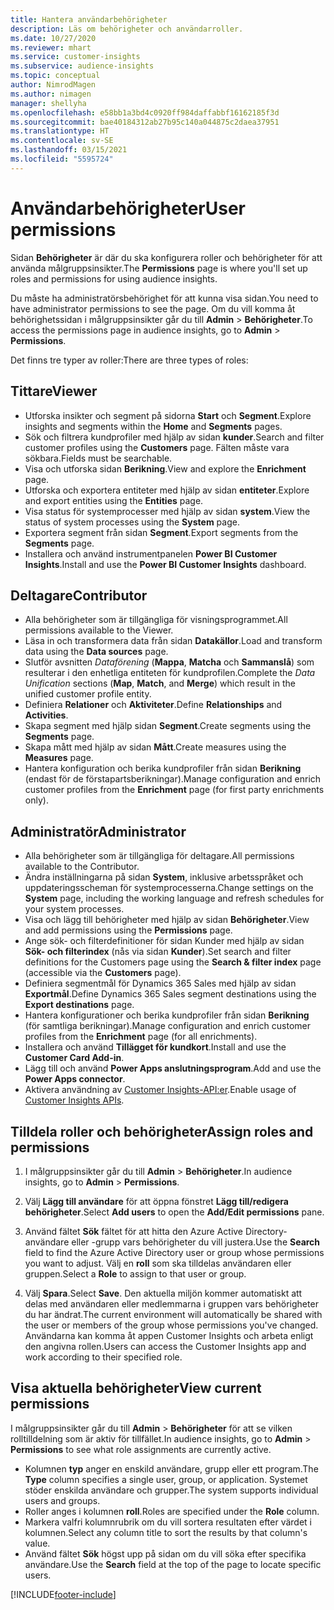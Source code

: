 ```yaml
---
title: Hantera användarbehörigheter
description: Läs om behörigheter och användarroller.
ms.date: 10/27/2020
ms.reviewer: mhart
ms.service: customer-insights
ms.subservice: audience-insights
ms.topic: conceptual
author: NimrodMagen
ms.author: nimagen
manager: shellyha
ms.openlocfilehash: e58bb1a3bd4c0920ff984daffabbf16162185f3d
ms.sourcegitcommit: bae40184312ab27b95c140a044875c2daea37951
ms.translationtype: HT
ms.contentlocale: sv-SE
ms.lasthandoff: 03/15/2021
ms.locfileid: "5595724"
---
```

# <a name="user-permissions"></a><span data-ttu-id="8ab53-103">Användarbehörigheter</span><span class="sxs-lookup"><span data-stu-id="8ab53-103">User permissions</span></span>

<span data-ttu-id="8ab53-104">Sidan **Behörigheter** är där du ska konfigurera roller och behörigheter för att använda målgruppsinsikter.</span><span class="sxs-lookup"><span data-stu-id="8ab53-104">The **Permissions** page is where you'll set up roles and permissions for using audience insights.</span></span>

<span data-ttu-id="8ab53-105">Du måste ha administratörsbehörighet för att kunna visa sidan.</span><span class="sxs-lookup"><span data-stu-id="8ab53-105">You need to have administrator permissions to see the page.</span></span> <span data-ttu-id="8ab53-106">Om du vill komma åt behörighetssidan i målgruppsinsikter går du till **Admin** > **Behörigheter**.</span><span class="sxs-lookup"><span data-stu-id="8ab53-106">To access the permissions page in audience insights, go to **Admin** > **Permissions**.</span></span>

<span data-ttu-id="8ab53-107">Det finns tre typer av roller:</span><span class="sxs-lookup"><span data-stu-id="8ab53-107">There are three types of roles:</span></span>

## <a name="viewer"></a><span data-ttu-id="8ab53-108">Tittare</span><span class="sxs-lookup"><span data-stu-id="8ab53-108">Viewer</span></span>

- <span data-ttu-id="8ab53-109">Utforska insikter och segment på sidorna **Start** och **Segment**.</span><span class="sxs-lookup"><span data-stu-id="8ab53-109">Explore insights and segments within the **Home** and **Segments** pages.</span></span>
- <span data-ttu-id="8ab53-110">Sök och filtrera kundprofiler med hjälp av sidan **kunder**.</span><span class="sxs-lookup"><span data-stu-id="8ab53-110">Search and filter customer profiles using the **Customers** page.</span></span> <span data-ttu-id="8ab53-111">Fälten måste vara sökbara.</span><span class="sxs-lookup"><span data-stu-id="8ab53-111">Fields must be searchable.</span></span>
- <span data-ttu-id="8ab53-112">Visa och utforska sidan **Berikning**.</span><span class="sxs-lookup"><span data-stu-id="8ab53-112">View and explore the **Enrichment** page.</span></span>
- <span data-ttu-id="8ab53-113">Utforska och exportera entiteter med hjälp av sidan **entiteter**.</span><span class="sxs-lookup"><span data-stu-id="8ab53-113">Explore and export entities using the **Entities** page.</span></span>
- <span data-ttu-id="8ab53-114">Visa status för systemprocesser med hjälp av sidan **system**.</span><span class="sxs-lookup"><span data-stu-id="8ab53-114">View the status of system processes  using the **System** page.</span></span>
- <span data-ttu-id="8ab53-115">Exportera segment från sidan **Segment**.</span><span class="sxs-lookup"><span data-stu-id="8ab53-115">Export segments from the **Segments** page.</span></span>
- <span data-ttu-id="8ab53-116">Installera och använd instrumentpanelen **Power BI Customer Insights**.</span><span class="sxs-lookup"><span data-stu-id="8ab53-116">Install and use the **Power BI Customer Insights** dashboard.</span></span>

## <a name="contributor"></a><span data-ttu-id="8ab53-117">Deltagare</span><span class="sxs-lookup"><span data-stu-id="8ab53-117">Contributor</span></span>

- <span data-ttu-id="8ab53-118">Alla behörigheter som är tillgängliga för visningsprogrammet.</span><span class="sxs-lookup"><span data-stu-id="8ab53-118">All permissions available to the Viewer.</span></span>
- <span data-ttu-id="8ab53-119">Läsa in och transformera data från sidan **Datakällor**.</span><span class="sxs-lookup"><span data-stu-id="8ab53-119">Load and transform data using the **Data sources** page.</span></span>
- <span data-ttu-id="8ab53-120">Slutför avsnitten *Dataförening* (**Mappa**, **Matcha** och **Sammanslå**) som resulterar i den enhetliga entiteten för kundprofilen.</span><span class="sxs-lookup"><span data-stu-id="8ab53-120">Complete the *Data Unification* sections (**Map**, **Match**, and **Merge**) which result in the unified customer profile entity.</span></span>
- <span data-ttu-id="8ab53-121">Definiera **Relationer** och **Aktiviteter**.</span><span class="sxs-lookup"><span data-stu-id="8ab53-121">Define **Relationships** and **Activities**.</span></span>
- <span data-ttu-id="8ab53-122">Skapa segment med hjälp sidan **Segment**.</span><span class="sxs-lookup"><span data-stu-id="8ab53-122">Create segments using the **Segments** page.</span></span>
- <span data-ttu-id="8ab53-123">Skapa mått med hjälp av sidan **Mått**.</span><span class="sxs-lookup"><span data-stu-id="8ab53-123">Create measures using the **Measures** page.</span></span>
- <span data-ttu-id="8ab53-124">Hantera konfiguration och berika kundprofiler från sidan **Berikning** (endast för de förstapartsberikningar).</span><span class="sxs-lookup"><span data-stu-id="8ab53-124">Manage configuration and enrich customer profiles from the **Enrichment** page (for first party enrichments only).</span></span>

## <a name="administrator"></a><span data-ttu-id="8ab53-125">Administratör</span><span class="sxs-lookup"><span data-stu-id="8ab53-125">Administrator</span></span>

- <span data-ttu-id="8ab53-126">Alla behörigheter som är tillgängliga för deltagare.</span><span class="sxs-lookup"><span data-stu-id="8ab53-126">All permissions available to the Contributor.</span></span>
- <span data-ttu-id="8ab53-127">Ändra inställningarna på sidan **System**, inklusive arbetsspråket och uppdateringsscheman för systemprocesserna.</span><span class="sxs-lookup"><span data-stu-id="8ab53-127">Change settings on the **System** page, including the working language and refresh schedules for your system processes.</span></span>
- <span data-ttu-id="8ab53-128">Visa och lägg till behörigheter med hjälp av sidan **Behörigheter**.</span><span class="sxs-lookup"><span data-stu-id="8ab53-128">View and add permissions using the **Permissions** page.</span></span>
- <span data-ttu-id="8ab53-129">Ange sök- och filterdefinitioner för sidan Kunder med hjälp av sidan **Sök- och filterindex** (nås via sidan **Kunder**).</span><span class="sxs-lookup"><span data-stu-id="8ab53-129">Set search and filter definitions for the Customers page using the **Search & filter index** page (accessible via the **Customers** page).</span></span>
- <span data-ttu-id="8ab53-130">Definiera segmentmål för Dynamics 365 Sales med hjälp av sidan **Exportmål**.</span><span class="sxs-lookup"><span data-stu-id="8ab53-130">Define Dynamics 365 Sales segment destinations using the **Export destinations** page.</span></span>
- <span data-ttu-id="8ab53-131">Hantera konfigurationer och berika kundprofiler från sidan **Berikning** (för samtliga berikningar).</span><span class="sxs-lookup"><span data-stu-id="8ab53-131">Manage configuration and enrich customer profiles from the **Enrichment** page (for all enrichments).</span></span>
- <span data-ttu-id="8ab53-132">Installera och använd **Tillägget för kundkort**.</span><span class="sxs-lookup"><span data-stu-id="8ab53-132">Install and use the **Customer Card Add-in**.</span></span>
- <span data-ttu-id="8ab53-133">Lägg till och använd **Power Apps anslutningsprogram**.</span><span class="sxs-lookup"><span data-stu-id="8ab53-133">Add and use the **Power Apps connector**.</span></span>
- <span data-ttu-id="8ab53-134">Aktivera användning av [Customer Insights-API:er](apis.md).</span><span class="sxs-lookup"><span data-stu-id="8ab53-134">Enable usage of [Customer Insights APIs](apis.md).</span></span>

## <a name="assign-roles-and-permissions"></a><span data-ttu-id="8ab53-135">Tilldela roller och behörigheter</span><span class="sxs-lookup"><span data-stu-id="8ab53-135">Assign roles and permissions</span></span>

1. <span data-ttu-id="8ab53-136">I målgruppsinsikter går du till **Admin** > **Behörigheter**.</span><span class="sxs-lookup"><span data-stu-id="8ab53-136">In audience insights, go to **Admin** > **Permissions**.</span></span>

1. <span data-ttu-id="8ab53-137">Välj **Lägg till användare** för att öppna fönstret **Lägg till/redigera behörigheter**.</span><span class="sxs-lookup"><span data-stu-id="8ab53-137">Select **Add users** to open the **Add/Edit permissions** pane.</span></span>

1. <span data-ttu-id="8ab53-138">Använd fältet **Sök** fältet för att hitta den Azure Active Directory-användare eller -grupp vars behörigheter du vill justera.</span><span class="sxs-lookup"><span data-stu-id="8ab53-138">Use the **Search** field to find the Azure Active Directory user or group whose permissions you want to adjust.</span></span> <span data-ttu-id="8ab53-139">Välj en **roll** som ska tilldelas användaren eller gruppen.</span><span class="sxs-lookup"><span data-stu-id="8ab53-139">Select a **Role** to assign to that user or group.</span></span>

1. <span data-ttu-id="8ab53-140">Välj **Spara**.</span><span class="sxs-lookup"><span data-stu-id="8ab53-140">Select **Save**.</span></span> <span data-ttu-id="8ab53-141">Den aktuella miljön kommer automatiskt att delas med användaren eller medlemmarna i gruppen vars behörigheter du har ändrat.</span><span class="sxs-lookup"><span data-stu-id="8ab53-141">The current environment will automatically be shared with the user or members of the group whose permissions you've changed.</span></span> <span data-ttu-id="8ab53-142">Användarna kan komma åt appen Customer Insights och arbeta enligt den angivna rollen.</span><span class="sxs-lookup"><span data-stu-id="8ab53-142">Users can access the Customer Insights app and work according to their specified role.</span></span>

## <a name="view-current-permissions"></a><span data-ttu-id="8ab53-143">Visa aktuella behörigheter</span><span class="sxs-lookup"><span data-stu-id="8ab53-143">View current permissions</span></span>

<span data-ttu-id="8ab53-144">I målgruppsinsikter går du till **Admin** > **Behörigheter** för att se vilken rolltilldelning som är aktiv för tillfället.</span><span class="sxs-lookup"><span data-stu-id="8ab53-144">In audience insights, go to **Admin** > **Permissions** to see what role assignments are currently active.</span></span>

- <span data-ttu-id="8ab53-145">Kolumnen **typ** anger en enskild användare, grupp eller ett program.</span><span class="sxs-lookup"><span data-stu-id="8ab53-145">The **Type** column specifies a single user, group, or application.</span></span> <span data-ttu-id="8ab53-146">Systemet stöder enskilda användare och grupper.</span><span class="sxs-lookup"><span data-stu-id="8ab53-146">The system supports individual users and groups.</span></span>
- <span data-ttu-id="8ab53-147">Roller anges i kolumnen **roll**.</span><span class="sxs-lookup"><span data-stu-id="8ab53-147">Roles are specified under the **Role** column.</span></span>
- <span data-ttu-id="8ab53-148">Markera valfri kolumnrubrik om du vill sortera resultaten efter värdet i kolumnen.</span><span class="sxs-lookup"><span data-stu-id="8ab53-148">Select any column title to sort the results by that column's value.</span></span>
- <span data-ttu-id="8ab53-149">Använd fältet **Sök** högst upp på sidan om du vill söka efter specifika användare.</span><span class="sxs-lookup"><span data-stu-id="8ab53-149">Use the **Search** field at the top of the page to locate specific users.</span></span>


[!INCLUDE[footer-include](../includes/footer-banner.md)]
